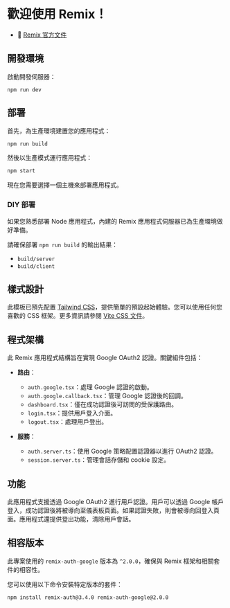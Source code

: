 # 歡迎使用 Remix！

- 📖 [Remix 官方文件](https://remix.run/docs)

## 開發環境

啟動開發伺服器：

```shellscript
npm run dev
```

## 部署

首先，為生產環境建置您的應用程式：

```sh
npm run build
```

然後以生產模式運行應用程式：

```sh
npm start
```

現在您需要選擇一個主機來部署應用程式。

### DIY 部署

如果您熟悉部署 Node 應用程式，內建的 Remix 應用程式伺服器已為生產環境做好準備。

請確保部署 `npm run build` 的輸出結果：

- `build/server`
- `build/client`

## 樣式設計

此模板已預先配置 [Tailwind CSS](https://tailwindcss.com/)，提供簡單的預設起始體驗。您可以使用任何您喜歡的 CSS 框架。更多資訊請參閱 [Vite CSS 文件](https://vitejs.dev/guide/features.html#css)。

## 程式架構

此 Remix 應用程式結構旨在實現 Google OAuth2 認證。關鍵組件包括：

- **路由**：
  - `auth.google.tsx`：處理 Google 認證的啟動。
  - `auth.google.callback.tsx`：管理 Google 認證後的回調。
  - `dashboard.tsx`：僅在成功認證後可訪問的受保護路由。
  - `login.tsx`：提供用戶登入介面。
  - `logout.tsx`：處理用戶登出。

- **服務**：
  - `auth.server.ts`：使用 Google 策略配置認證器以進行 OAuth2 認證。
  - `session.server.ts`：管理會話存儲和 cookie 設定。

## 功能

此應用程式支援透過 Google OAuth2 進行用戶認證。用戶可以透過 Google 帳戶登入，成功認證後將被導向至儀表板頁面。如果認證失敗，則會被導向回登入頁面。應用程式還提供登出功能，清除用戶會話。

## 相容版本

此專案使用的 `remix-auth-google` 版本為 `^2.0.0`，確保與 Remix 框架和相關套件的相容性。

您可以使用以下命令安裝特定版本的套件：

```shellscript
npm install remix-auth@3.4.0 remix-auth-google@2.0.0
```
